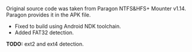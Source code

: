 Original source code was taken from Paragon NTFS&HFS+ Mounter v1.14. Paragon provides it in the APK file.

* Fixed to build using Android NDK toolchain.
* Added FAT32 detection.

**TODO:** ext2 and ext4 detection.
